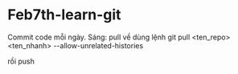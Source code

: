 # Feb7th-learn-git

Commit code mỗi ngày. 
Sáng: pull về 
dùng lệnh git pull <ten_repo> <ten_nhanh> --allow-unrelated-histories

rồi push
